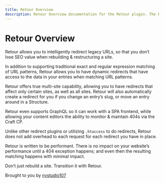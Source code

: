 ```yaml
---
title: Retour Overview
description: Retour Overview documentation for the Retour plugin. The Retour plugin allows you to intelligently redirect legacy URLs, so that you don’t lose SEO value when rebuilding & restructuring a site
---
```

# Retour Overview

Retour allows you to intelligently redirect legacy URLs, so that you don’t lose SEO value when rebuilding & restructuring a site.

In addition to supporting traditional exact and regular expression matching of URL patterns, Retour allows you to have dynamic redirects that have access to the data in your entries when matching URL patterns.

Retour offers true multi-site capability, allowing you to have redirects that affect only certain sites, as well as all sites. Retour will also automatically create a redirect for you if you change an entry’s slug, or move an entry around in a Structure.

Retour even supports GraphQL so it can work with a SPA frontend, while allowing your content editors the ability to monitor & maintain 404s via the Craft CP.

Unlike other redirect plugins or utilizing `.htaccess` to do redirects, Retour does not add overhead to each request for each redirect you have in place.

Retour is written to be performant. There is no impact on your website’s performance until a 404 exception happens; and even then the resulting matching happens with minimal impact.

Don’t just rebuild a site. Transition it with Retour.

Brought to you by [nystudio107](https://nystudio107.com/)
